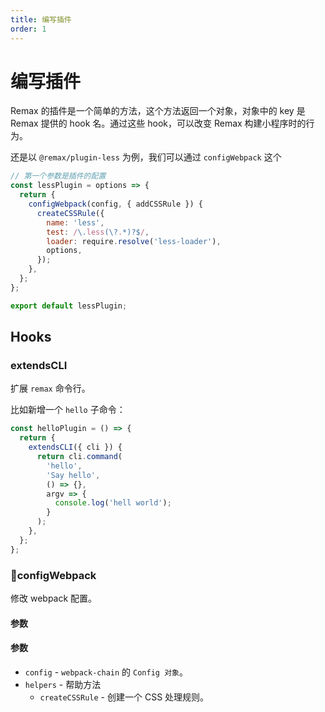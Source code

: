 ```yaml
---
title: 编写插件
order: 1
---
```


# 编写插件

Remax 的插件是一个简单的方法，这个方法返回一个对象，对象中的 key 是 Remax 提供的 hook 名。通过这些 hook，可以改变 Remax 构建小程序时的行为。

还是以 `@remax/plugin-less` 为例，我们可以通过 `configWebpack` 这个

```js
// 第一个参数是插件的配置
const lessPlugin = options => {
  return {
    configWebpack(config, { addCSSRule }) {
      createCSSRule({
        name: 'less',
        test: /\.less(\?.*)?$/,
        loader: require.resolve('less-loader'),
        options,
      });
    },
  };
};

export default lessPlugin;
```

## Hooks

### extendsCLI

扩展 `remax` 命令行。

比如新增一个 `hello` 子命令：

```js
const helloPlugin = () => {
  return {
    extendsCLI({ cli }) {
      return cli.command(
        'hello',
        'Say hello',
        () => {},
        argv => {
          console.log('hell world');
        }
      );
    },
  };
};
```

### configWebpack

修改 webpack 配置。

#### 参数

#### 参数

- `config` - `webpack-chain` 的 `Config 对象`。
- `helpers` - 帮助方法
  - `createCSSRule` - 创建一个 CSS 处理规则。
